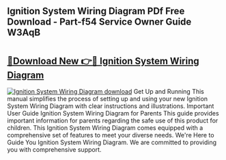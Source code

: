 ## Ignition System Wiring Diagram PDf Free Download - Part-f54 Service Owner Guide W3AqB

# <h2><a href="http://dfi1mb.blite.top/?on=Ignition+System+Wiring+Diagram">🔗Download New 👉🔴 Ignition System Wiring Diagram</a></h2>

[![Ignition System Wiring Diagram download](https://i.imgur.com/lujVjoI.png)](http://dfi1mb.blite.top/?on=Ignition+System+Wiring+Diagram)
Get Up and Running This manual simplifies the process of setting up and using your new Ignition System Wiring Diagram with clear instructions and illustrations. Important User Guide Ignition System Wiring Diagram for Parents This guide provides important information for parents regarding the safe use of this product for children. This Ignition System Wiring Diagram comes equipped with a comprehensive set of features to meet your diverse needs. We're Here to Guide You Ignition System Wiring Diagram. We are committed to providing you with comprehensive support.
